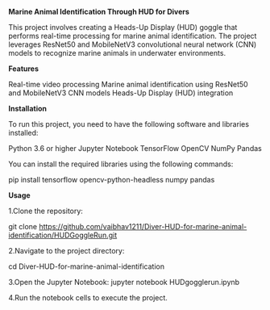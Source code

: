 **Marine Animal Identification Through HUD for Divers**

This project involves creating a Heads-Up Display (HUD) goggle that performs real-time processing for marine animal identification. The project leverages ResNet50 and MobileNetV3 convolutional neural network (CNN) models to recognize marine animals in underwater environments.

**Features**

Real-time video processing
Marine animal identification using ResNet50 and MobileNetV3 CNN models
Heads-Up Display (HUD) integration


**Installation**

To run this project, you need to have the following software and libraries installed:

Python 3.6 or higher
Jupyter Notebook
TensorFlow
OpenCV
NumPy
Pandas

You can install the required libraries using the following commands:

pip install tensorflow opencv-python-headless numpy pandas

**Usage**

1.Clone the repository:

git clone https://github.com/vaibhav1211/Diver-HUD-for-marine-animal-identification/HUDGoggleRun.git

2.Navigate to the project directory:

cd Diver-HUD-for-marine-animal-identification

3.Open the Jupyter Notebook:
jupyter notebook HUDgogglerun.ipynb

4.Run the notebook cells to execute the project.
